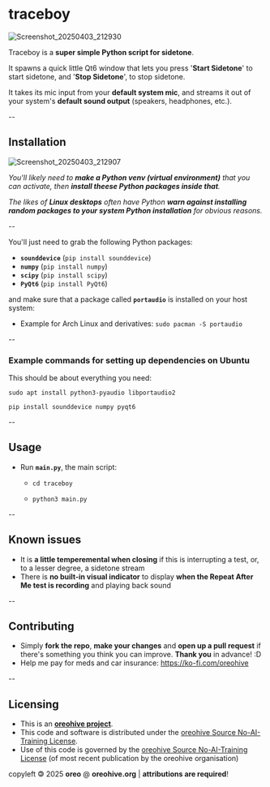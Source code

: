 # traceboy
![Screenshot_20250403_212930](https://github.com/user-attachments/assets/40276502-65a1-4def-9e37-061292c69d5a)

Traceboy is a **super simple Python script for sidetone**.

It spawns a quick little Qt6 window that lets you press '**Start Sidetone**' to start sidetone, and '**Stop Sidetone**', to stop sidetone.

It takes its mic input from your **default system mic**, and streams it out of your system's **default sound output** (speakers, headphones, etc.).

--

## Installation
![Screenshot_20250403_212907](https://github.com/user-attachments/assets/3b7cc780-54fd-4853-b029-c69b3e05cd54)

*You'll likely need to **make a Python venv (virtual environment)** that you can activate, then **install theese Python packages inside that**.*

*The likes of **Linux desktops** often have Python **warn against installing random packages to your system Python installation** for obvious reasons.*

--

You'll just need to grab the following Python packages:
- **`sounddevice`** (```pip install sounddevice```)
- **`numpy`** (```pip install numpy```)
- **`scipy`** (```pip install scipy```)
- **`PyQt6`** (```pip install PyQt6```)

and make sure that a package called **`portaudio`** is installed on your host system:
- Example for Arch Linux and derivatives: ```sudo pacman -S portaudio```

--

### Example commands for setting up dependencies on Ubuntu
This should be about everything you need:

```sudo apt install python3-pyaudio libportaudio2```

```pip install sounddevice numpy pyqt6```

--

## Usage

- Run **`main.py`**, the main script:

  - ```cd traceboy```

  - ```python3 main.py```

--

## Known issues

- It is **a little temperemental when closing** if this is interrupting a test, or, to a lesser degree, a sidetone stream
- There is **no built-in visual indicator** to display **when the Repeat After Me test is recording** and playing back sound

--

## Contributing

- Simply **fork the repo**, **make your changes** and **open up a pull request** if there's something you think you can improve. **Thank you** in advance! :D
- Help me pay for meds and car insurance: https://ko-fi.com/oreohive

--

## Licensing

- This is an [**oreohive project**](https://www.oreohive.org/onboarding).
- This code and software is distributed under the [oreohive Source No-AI-Training License](https://oreohive.org/onboarding).
- Use of this code is governed by the [oreohive Source No-AI-Training License](https://oreohive.org/onboarding) (of most recent publication by the oreohive organisation)

copyleft 🄯 2025 **oreo**  @ **oreohive.org** | **attributions are required**!
